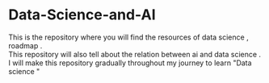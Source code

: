 # Data-Science-and-AI<br>
This is the repository where you will find the resources of data science , roadmap .<br>
This repository will also tell about the relation between ai and data science .<br>
I will make this repository gradually throughout my journey to learn "Data science "<br>

